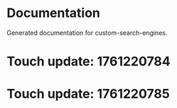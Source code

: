 # Documentation

Generated documentation for custom-search-engines.

# Touch update: 1761220784

# Touch update: 1761220785

